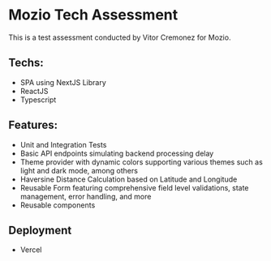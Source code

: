 # Mozio Tech Assessment

This is a test assessment conducted by Vitor Cremonez for Mozio.

## Techs:

- SPA using NextJS Library
- ReactJS
- Typescript

## Features:

- Unit and Integration Tests
- Basic API endpoints simulating backend processing delay
- Theme provider with dynamic colors supporting various themes such as light and dark mode, among others
- Haversine Distance Calculation based on Latitude and Longitude
- Reusable Form featuring comprehensive field level validations, state management, error handling, and more
- Reusable components

## Deployment

- Vercel
